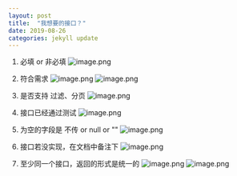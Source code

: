```yaml
---
layout: post
title:  "我想要的接口？"
date: 2019-08-26
categories: jekyll update
---
```

1. 必填 or 非必填
![image.png](https://upload-images.jianshu.io/upload_images/1933701-c5f2225d86cc1442.png?imageMogr2/auto-orient/strip%7CimageView2/2/w/1240)

2. 符合需求
![image.png](https://upload-images.jianshu.io/upload_images/1933701-7d3e2a0c9c1d3b85.png?imageMogr2/auto-orient/strip%7CimageView2/2/w/1240)
![image.png](https://upload-images.jianshu.io/upload_images/1933701-22b7cd8fd7e08bfc.png?imageMogr2/auto-orient/strip%7CimageView2/2/w/1240)

3. 是否支持 过滤、分页
![image.png](https://upload-images.jianshu.io/upload_images/1933701-39234e63fac670b3.png?imageMogr2/auto-orient/strip%7CimageView2/2/w/1240)

4. 接口已经通过测试
![image.png](https://upload-images.jianshu.io/upload_images/1933701-8932e3206b41f540.png?imageMogr2/auto-orient/strip%7CimageView2/2/w/1240)

5. 为空的字段是 不传 or null or "" 
![image.png](https://upload-images.jianshu.io/upload_images/1933701-a40e8221a5d99970.png?imageMogr2/auto-orient/strip%7CimageView2/2/w/1240)

6. 接口若没实现，在文档中备注下
![image.png](https://upload-images.jianshu.io/upload_images/1933701-e851217c45d2216f.png?imageMogr2/auto-orient/strip%7CimageView2/2/w/1240)

7. 至少同一个接口，返回的形式是统一的
![image.png](https://upload-images.jianshu.io/upload_images/1933701-886ca79ce651612e.png?imageMogr2/auto-orient/strip%7CimageView2/2/w/1240)
![image.png](https://upload-images.jianshu.io/upload_images/1933701-5a2e7c4d576cc2e6.png?imageMogr2/auto-orient/strip%7CimageView2/2/w/1240)


